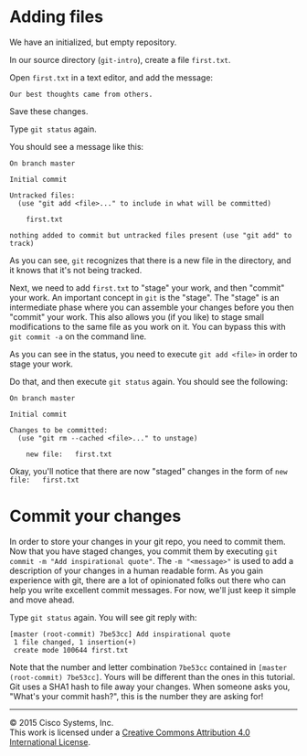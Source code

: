 # Adding files

We have an initialized, but empty repository.  

In our source directory (`git-intro`), create a file `first.txt`.

Open `first.txt` in a text editor, and add the message:

`Our best thoughts came from others.`

Save these changes.

Type `git status` again.

You should see a message like this:

```
On branch master

Initial commit

Untracked files:
  (use "git add <file>..." to include in what will be committed)

	first.txt

nothing added to commit but untracked files present (use "git add" to track)
```

As you can see, `git` recognizes that there is a new file in the directory, and it knows that it's not being tracked.  

Next, we need to add `first.txt` to "stage" your work, and then "commit" your work.  An important concept in `git` is the "stage".  The "stage" is an intermediate phase where you can assemble your changes before you then "commit" your work.  This also allows you (if you like) to stage small modifications to the same file as you work on it.  You can bypass this with `git commit -a` on the command line.

As you can see in the status, you need to execute `git add <file>` in order to stage your work.  

Do that, and then execute `git status` again.  You should see the following:

```
On branch master

Initial commit

Changes to be committed:
  (use "git rm --cached <file>..." to unstage)

	new file:   first.txt
```

Okay, you'll notice that there are now "staged" changes in the form of `new file:   first.txt`

# Commit your changes

In order to store your changes in your git repo, you need to commit them.  Now that you have staged changes, you commit them by executing `git commit -m "Add inspirational quote"`.  The `-m "<message>"` is used to add a description of your changes in a human readable form.  As you gain experience with git, there are a lot of opinionated folks out there who can help you write excellent commit messages.  For now, we'll just keep it simple and move ahead.

Type `git status` again.  You will see git reply with:

```
[master (root-commit) 7be53cc] Add inspirational quote
 1 file changed, 1 insertion(+)
 create mode 100644 first.txt
```

Note that the number and letter combination `7be53cc` contained in `[master (root-commit) 7be53cc]`.  Yours will be different than the ones in this tutorial.  Git uses a SHA1 hash to file away your changes.  When someone asks you, "What's your commit hash?", this is the number they are asking for!

<hr>
&copy; 2015 Cisco Systems, Inc.<br>
This work is licensed under a <a rel="license" href="http://creativecommons.org/licenses/by/4.0/">Creative Commons Attribution 4.0 International License</a>.
